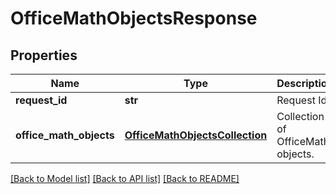 # OfficeMathObjectsResponse

## Properties
Name | Type | Description | Notes
------------ | ------------- | ------------- | -------------
**request_id** | **str** | Request Id. | [optional] 
**office_math_objects** | [**OfficeMathObjectsCollection**](OfficeMathObjectsCollection.md) | Collection of OfficeMath objects. | [optional] 

[[Back to Model list]](../README.md#documentation-for-models) [[Back to API list]](../README.md#documentation-for-api-endpoints) [[Back to README]](../README.md)


